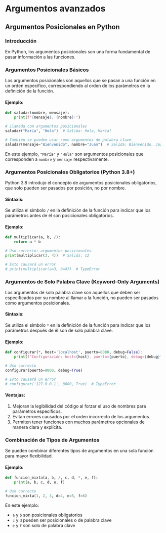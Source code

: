 # Argumentos avanzados

## Argumentos Posicionales en Python

### Introducción

En Python, los argumentos posicionales son una forma fundamental de pasar información a las funciones.

### Argumentos Posicionales Básicos

Los argumentos posicionales son aquellos que se pasan a una función en un orden específico, correspondiendo al orden de los parámetros en la definición de la función.

#### Ejemplo:

```python
def saludar(nombre, mensaje):
    print(f"{mensaje}, {nombre}!")

# Llamada con argumentos posicionales
saludar("María", "Hola")  # Salida: Hola, María!

# También se pueden usar como argumentos de palabra clave
saludar(mensaje="Bienvenido", nombre="Juan")  # Salida: Bienvenido, Juan!
```

En este ejemplo, `"María"` y `"Hola"` son argumentos posicionales que corresponden a `nombre` y `mensaje` respectivamente.

### Argumentos Posicionales Obligatorios (Python 3.8+)

Python 3.8 introdujo el concepto de argumentos posicionales obligatorios, que solo pueden ser pasados por posición, no por nombre.

#### Sintaxis:

Se utiliza el símbolo `/` en la definición de la función para indicar que los parámetros antes de él son posicionales obligatorios.

#### Ejemplo:

```python
def multiplicar(a, b, /):
    return a * b

# Uso correcto: argumentos posicionales
print(multiplicar(3, 4))  # Salida: 12

# Esto causará un error
# print(multiplicar(a=3, b=4))  # TypeError
```

### Argumentos de Solo Palabra Clave (Keyword-Only Arguments)

Los argumentos de solo palabra clave son aquellos que deben ser especificados por su nombre al llamar a la función, no pueden ser pasados como argumentos posicionales.

#### Sintaxis:

Se utiliza el símbolo `*` en la definición de la función para indicar que los parámetros después de él son de solo palabra clave.

#### Ejemplo:

```python
def configurar(*, host='localhost', puerto=8080, debug=False):
    print(f"Configuración: host={host}, puerto={puerto}, debug={debug}")

# Uso correcto
configurar(puerto=8000, debug=True)

# Esto causará un error
# configurar('127.0.0.1', 8000, True)  # TypeError
```

#### Ventajas:

1. Mejoran la legibilidad del código al forzar el uso de nombres para parámetros específicos.
2. Evitan errores causados por el orden incorrecto de los argumentos.
3. Permiten tener funciones con muchos parámetros opcionales de manera clara y explícita.

### Combinación de Tipos de Argumentos

Se pueden combinar diferentes tipos de argumentos en una sola función para mayor flexibilidad.

#### Ejemplo:

```python
def funcion_mixta(a, b, /, c, d, *, e, f):
    print(a, b, c, d, e, f)

# Uso correcto
funcion_mixta(1, 2, 3, d=4, e=5, f=6)
```

En este ejemplo:
- `a` y `b` son posicionales obligatorios
- `c` y `d` pueden ser posicionales o de palabra clave
- `e` y `f` son solo de palabra clave